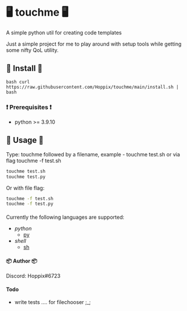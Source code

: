 # 🖥️ touchme 🖥️ 

A simple python util for creating code templates        

Just a simple project for me to play around with setup tools while getting some nifty QoL utility.

## 🔧 Install 🔧

``bash
curl https://raw.githubusercontent.com/Hoppix/touchme/main/install.sh | bash
``

### ❗️ Prerequisites ❗️
* python >= 3.9.10

## 🚀 Usage 🚀
Type: touchme followed by a filename, example - touchme test.sh or via flag touchme -f test.sh      
```sh
touchme test.sh     
touchme test.py
```
Or with file flag:      
```sh
touchme -f test.sh     
touchme -f test.py
```

####
Currently the following languages are supported:        
* *python*
    * [py](resources/python_template.py)
* *shell*
    * [sh](resources/shell_template.sh)


#### 📦 Author 📦 
Discord: Hoppix#6723


#### Todo
* write tests .... for filechooser ;_;
